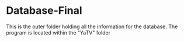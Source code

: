 # Database-Final

This is the outer folder holding all the information for the database. The program is located within the "YaTV" folder
